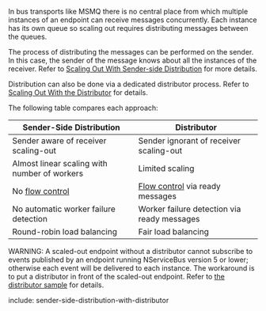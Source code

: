 
In bus transports like MSMQ there is no central place from which multiple instances of an endpoint can receive messages concurrently. Each instance has its own queue so scaling out requires distributing messages between the queues.

The process of distributing the messages can be performed on the sender. In this case, the sender of the message knows about all the instances of the receiver. Refer to [Scaling Out With Sender-side Distribution](/transports/msmq/sender-side-distribution.md) for more details.

Distribution can also be done via a dedicated distributor process. Refer to [Scaling Out With the Distributor](/transports/msmq/distributor/) for details.

The following table compares each approach:

| Sender-Side Distribution                     | Distributor                                 |
|----------------------------------------------|---------------------------------------------|
| Sender aware of receiver scaling-out         | Sender ignorant of receiver scaling-out     |
| Almost linear scaling with number of workers | Limited scaling                             |
| No [flow control](https://en.wikipedia.org/wiki/Flow_control_%28data%29)| [Flow control](https://en.wikipedia.org/wiki/Flow_control_%28data%29) via ready messages             |
| No automatic worker failure detection        | Worker failure detection via ready messages |
| Round-robin load balancing                   | Fair load balancing                         |


WARNING: A scaled-out endpoint without a distributor cannot subscribe to events published by an endpoint running NServiceBus version 5 or lower; otherwise each event will be delivered to each instance. The workaround is to put a distributor in front of the scaled-out endpoint. Refer to [the distributor sample](/samples/scaleout/distributor/) for details.

include: sender-side-distribution-with-distributor
